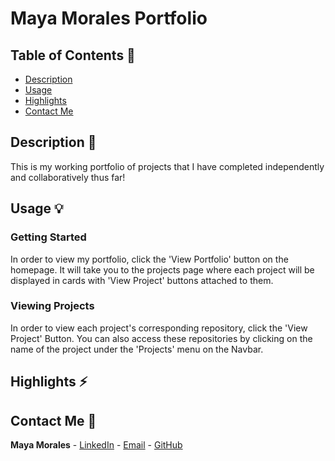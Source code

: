 # Maya Morales Portfolio

## Table of Contents 📖
* [ Description ](#description-📝)
* [ Usage ](#usage-💡)
* [ Highlights ](#highlights-⚡️)
* [ Contact Me ](#contact-me-🙌)

## Description 📝
This is my working portfolio of projects that I have completed independently and collaboratively thus far!

## Usage 💡
### Getting Started
In order to view my portfolio, click the 'View Portfolio' button on the homepage. It will take you to the projects page where each project will be displayed in cards with 'View Project' buttons attached to them. 
### Viewing Projects
In order to view each project's corresponding repository, click the 'View Project' Button. You can also access these repositories by clicking on the name of the project under the 'Projects' menu on the Navbar.

## Highlights ⚡️

## Contact Me 🙌
**Maya Morales** - [LinkedIn](https://www.linkedin.com/in/maya-morales-1191351bb/) - [Email](mayainomorales@gmail.com) - [ GitHub ](https://github.com/mayaimorales)